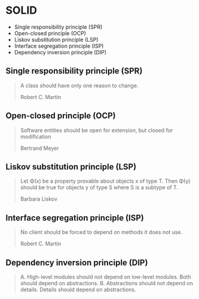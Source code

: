 # SOLID

- Single responsibility principle (SPR)
- Open-closed principle (OCP)
- Liskov substitution principle (LSP)
- Interface segregation principle (ISP)
- Dependency inversion principle (DIP)

## Single responsibility principle (SPR)

> A class should have only one reason to change.
>
> Robert C. Martin

## Open-closed principle (OCP)

> Software entities should be open for extension, but closed for modification
>
> Bertrand Meyer

## Liskov substitution principle (LSP)

> Let Φ(x) be a property provable about objects x of type T. Then Φ(y) should be true for objects y of type S where S is a subtype of T.
>
> Barbara Liskov

## Interface segregation principle (ISP)

> No client should be forced to depend on methods it does not use.
>
> Robert C. Martin

## Dependency inversion principle (DIP)

> A. High-level modules should not depend on low-level modules. Both should depend on abstractions.
> B. Abstractions should not depend on details. Details should depend on abstractions.
